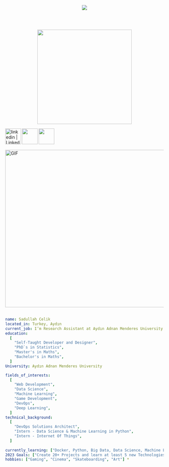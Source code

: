 <p align="center">
  <img src="https://capsule-render.vercel.app/api?text=Hey Everyone!🕹️&animation=fadeIn&type=waving&color=gradient&height=100"/>
</p>

<br />
<br />


<p align="center">
  <img src="https://capsule-render.vercel.app/api?text=Let's Connect!💬&animation=fadeIn&type=waving&color=gradient&height=300" width="300"/>
</p>



[<img align="left" alt="linkedin | LinkedIn" width="50px" src="https://raw.githubusercontent.com/peterthehan/peterthehan/master/assets/linkedin.svg" />][linkedin]
[<img align="left" height="50" width="50" src="https://img.icons8.com/3d-fluency/452/3d-fluency-instagram-logo.png" />][instagram]
[<img align="left" height="50" width="50" src="https://upload.wikimedia.org/wikipedia/commons/7/7e/Gmail_icon_%282020%29.svg" />][gmail]

<br />

[instagram]: https://www.instagram.com/?hl=tr
[linkedin]: https://www.linkedin.com/feed/
[gmail]: mailto:ssadullah.celik@gmail.com

<br />
<br />
<br />

<img align="up" alt="GIF" src="https://camo.githubusercontent.com/d62a4bc4d1293389e3d3181fb2f5c30c84b7a3be6c53cc82f3f9c0de559bef19/68747470733a2f2f692e67697068792e636f6d2f6d656469612f7132313747556e664b416d4a6c46636a42582f67697068792e77656270" width="1000" height="500" />




<br />
<br />


```yaml 
name: Sadullah Celik
located_in: Turkey, Aydın
current_job: I’m Research Assistant at Aydın Adnan Menderes University
education:
  [
    "Self-Taught Developer and Designer",
    "PhD`s in Statistics", 
    "Master's in Maths",
    "Bachelor's in Maths",
  ]
University: Aydın Adnan Menderes University

fields_of_interests:
  [
    "Web Development",
    "Data Science",
    "Machine Learning",
    "Game Development",
    "DevOps", 
    "Deep Learning",
  ]
technical_background:
  [
    "DevOps Solutions Architect",
    "Intern - Data Science & Machine Learning in Python",
    "Intern - Internet Of Things",
  ]
  
currently_learning: ["Docker, Python, Big Data, Data Science, Machine Learning, Deep Learning "]
2023 Goals: ["Create 20+ Projects and learn at least 5 new Technologies."]
hobbies: ["Gaming", "Cinema", "Skateboarding", "Art"] *
```



<br />

